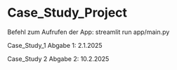 # Case_Study_Project

Befehl zum Aufrufen der App: 
    streamlit run app/main.py

Case_Study_1 Abgabe 1: 2.1.2025

Case_Study 2 Abgabe 2: 10.2.2025